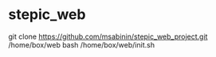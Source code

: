 # stepic_web
git clone https://github.com/msabinin/stepic_web_project.git /home/box/web
bash /home/box/web/init.sh
